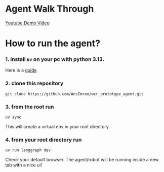 # Agent Walk Through
[Youtube Demo Video](https://youtu.be/4JdkNQbq0Q4)

# How to run the agent?

### 1. install `uv` on your pc with python 3.13.
Here is a [guide](https://docs.astral.sh/uv/getting-started/installation/)

### 2. clone this repository
`git clone https://github.com/AnsImran/wcr_prototype_agent.git`

### 3. from the root run
`uv sync`

This will create a virtual env in your root directory

### 4. from your root directory run
`uv run langgraph dev`

Check your default browser. The agent/robot will be running inside a new tab with a nice ui!



